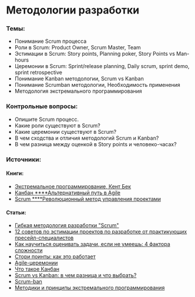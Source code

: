 # Методологии разработки

### Темы:

* Понимание Scrum процесса
* Роли в Scrum: Product Owner, Scrum Master, Team
* Эстимации в Scrum: Story points, Planning poker, Story Points vs Man-hours
* Церемонии в Scrum: Sprint/release planning, Daily scrum, sprint demo, sprint retrospective
* Понимание Kanban методологии, Scrum vs Kanban
* Понимание Scrumban методологии, Необходимость применения
* Методология экстремального программирования

### Контрольные вопросы:

* Опишите Scrum процесс.
* Какие роли существуют в Scrum?
* Какие церемонии существуют в Scrum?
* В чем сходства и отличия методологий Scrum и Kanban?
* В чем разница между оценкой в Story points и человеко-часах?

### Источники:

#### Книги:

* [Экстремальное программирование, Кент Бек](https://www.amazon.com/Extreme-Programming-Explained-Embrace-Change/dp/0321278658)
* [Канбан ****Альтернативный путь в Agile](https://www.mann-ivanov-ferber.ru/books/kanban/)
* [Scrum ****Революционный метод управления проектами](https://www.mann-ivanov-ferber.ru/books/scrum/)

#### Статьи:

* [Гибкая методология разработки "Scrum"](https://habr.com/ru/post/247319/)
* [12 советов по эстимации проектов по разработке от практикующих пресейл-специалистов](https://dev.by/news/12-sovetov-po-estimatsii-proektov-po-razrabotke-ot-praktikuyuschih-preseyl-spetsialistov)
* [Как научиться оценивать задачи, если не умеешь: 4 фактора сложности](https://habr.com/ru/post/307820/)
* [Стори поинты: как это работает](https://brainrain.com.ua/story-points/)
* [Agile-церемонии](https://ru.coursera.org/lecture/gibkie-metodologii-razrabotki-produktov/agile-tsieriemonii-NZgWj)
* [Что такое Канбан](https://dou.ua/lenta/articles/what-is-kanban/)
* [Scrum vs Kanban: в чем разница и что выбрать?](https://habr.com/ru/company/hygger/blog/351048/)
* [Scrum-ban](https://habr.com/ru/company/softline/blog/140737/)
* [Методики и принципы экстремального программирования](https://habr.com/ru/post/197760/)


